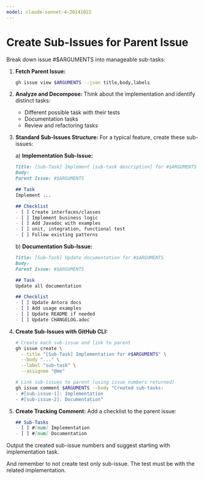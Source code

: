 ```yaml
---
model: claude-sonnet-4-20241022
---
```


# Create Sub-Issues for Parent Issue

Break down issue #$ARGUMENTS into manageable sub-tasks:

1. **Fetch Parent Issue:**
   ```bash
   gh issue view $ARGUMENTS --json title,body,labels
   ```

2. **Analyze and Decompose:**
   Think about the implementation and identify distinct tasks:
    - Different possible task with their tests
    - Documentation tasks
    - Review and refactoring tasks

3. **Standard Sub-Issues Structure:**
   For a typical feature, create these sub-issues:

   a) **Implementation Sub-Issue:**
   ```markdown
   Title: [Sub-Task] Implement [sub-task description] for #$ARGUMENTS
   Body:
   Parent Issue: #$ARGUMENTS
   
   ## Task
   Implement ...
   
   ## Checklist
   - [ ] Create interfaces/classes
   - [ ] Implement business logic
   - [ ] Add Javadoc with examples
   - [ ] unit, integration, functional test
   - [ ] Follow existing patterns
   ```

   b) **Documentation Sub-Issue:**
   ```markdown
   Title: [Sub-Task] Update documentation for #$ARGUMENTS
   Body:
   Parent Issue: #$ARGUMENTS
   
   ## Task
   Update all documentation
   
   ## Checklist
   - [ ] Update Antora docs
   - [ ] Add usage examples
   - [ ] Update README if needed
   - [ ] Update CHANGELOG.adoc
   ```

4. **Create Sub-Issues with GitHub CLI:**
   ```bash
   # Create each sub-issue and link to parent
   gh issue create \
     --title "[Sub-Task] Implementation for #$ARGUMENTS" \
     --body "..." \
     --label "sub-task" \
     --assignee "@me"
   
   # Link sub-issues to parent (using issue numbers returned)
   gh issue comment $ARGUMENTS --body "Created sub-tasks:
   - #[sub-issue-1]: Implementation
   - #[sub-issue-2]: Documentation"
   ```

5. **Create Tracking Comment:**
   Add a checklist to the parent issue:
   ```markdown
   ## Sub-Tasks
   - [ ] #[num] Implementation
   - [ ] #[num] Documentation
   ```

Output the created sub-issue numbers and suggest starting with implementation task.

And remember to not create test only sub-issue. The test must be with the related implementation.